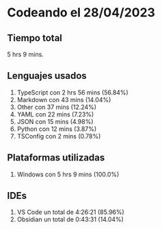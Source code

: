 # Codeando el 28/04/2023

## Tiempo total
5 hrs 9 mins.

## Lenguajes usados
1. TypeScript con 2 hrs 56 mins (56.84%)
1. Markdown con 43 mins (14.04%)
1. Other con 37 mins (12.24%)
1. YAML con 22 mins (7.23%)
1. JSON con 15 mins (4.98%)
1. Python con 12 mins (3.87%)
1. TSConfig con 2 mins (0.78%)

## Plataformas utilizadas
1. Windows con 5 hrs 9 mins (100.0%)

## IDEs
1. VS Code un total de 4:26:21 (85.96%)
1. Obsidian un total de 0:43:31 (14.04%)
